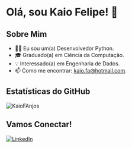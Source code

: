 # Olá, sou Kaio Felipe! 👋

## Sobre Mim

- 👨‍💻 Eu sou um(a) Desenvolvedor Python.
- 🎓 Graduado(a) em Ciência da Computação.
- 💡 Interessado(a) em Engenharia de Dados.
- 📫 Como me encontrar: kaio.fa@hotmail.com.

## Estatísticas do GitHub

![KaioFAnjos](https://github-readme-stats.vercel.app/api?username=KaioFAnjos&show_icons=true)
<!-- Você pode personalizar seu GitHub Stats aqui: https://github.com/anuraghazra/github-readme-stats -->

## Vamos Conectar!

[![LinkedIn](https://img.shields.io/badge/LinkedIn-Kaio-blue?style=flat-square&logo=linkedin)](www.linkedin.com/in/kaiofanjos)
<!-- Adicione outros ícones de mídia social conforme necessário -->

